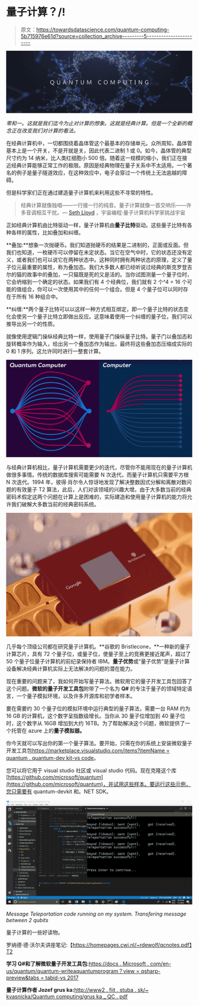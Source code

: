 # 量子计算？/!

> 原文：<https://towardsdatascience.com/quantum-computing-5b715976e61d?source=collection_archive---------5----------------------->

![](img/bea7b16758ce64d48bfed6c07ae3ff03.png)

*零和一。这就是我们迄今为止对计算的想象。这就是经典计算。但是一个全新的概念正在改变我们对计算的看法。*

在经典计算机中，一切都围绕着晶体管这个最基本的存储单元。众所周知，晶体管基本上是一个开关，不是开就是关，因此代表二进制 1 或 0。如今，晶体管的典型尺寸约为 14 纳米，比人类红细胞小 500 倍。随着这一规模的缩小，我们正在接近经典计算能够正常工作的极限。原因是经典物理在量子关系中不太适用。一个著名的例子是量子隧道效应，在这种效应中，电子会穿过一个传统上无法逾越的障碍。

但是科学家们正在通过建造量子计算机来利用这些不寻常的特性。

> 经典计算就像独唱——一行接一行的纯音。量子计算就像一首交响乐——许多音调相互干扰。― [Seth Lloyd](https://arxiv.org/abs/1312.4455) ，宇宙编程:量子计算机科学家挑战宇宙

正如经典计算机由比特驱动一样，量子计算机由**量子比特**驱动。这些量子比特有各种各样的属性，比如叠加和纠缠。

**叠加:**想象一次抛硬币。我们知道抛硬币的结果是二进制的，正面或反面。但我们也知道，一枚硬币可以停留在未定状态。当它在空气中时，它的状态还没有定义，或者我们也可以说它在两种状态中。这种同时拥有两种状态的原理，定义了量子位元最重要的属性，称为叠加态。我们大多数人都已经听说过经典的斯克罗登吉尔的猫的故事中的叠加，一只猫既是死的又是活的。当你试图测量一个量子位时，它会坍缩到一个确定的状态。如果我们有 4 个经典位，我们就有 2 个^4 = 16 个可能的值组合，你可以一次使用其中的任何一个组合。但是 4 个量子位可以同时存在于所有 16 种组合中。

**纠缠:**两个量子比特可以以这样一种方式相互绑定，即一个量子比特的状态变化会使另一个量子比特立即做出反应。这意味着使用一个纠缠的量子位，我们可以推导出另一个的性质。

就像使用逻辑门操纵经典比特一样，使用量子门操纵量子比特。量子门以叠加态和旋转概率作为输入，给出另一个叠加态作为输出，最终将这些叠加态压缩成实际的 0 和 1 序列。这允许同时进行一整套计算。

![](img/2d10af2e81e90d464653a88e0a70366f.png)

与经典计算机相比，量子计算机需要更少的迭代，尽管你不能用现在的量子计算机做很多事情。传统的数据库搜索可能需要 N 次迭代，而量子计算机只需要平方根 N 次迭代。1994 年，彼得·肖尔令人惊讶地发现了解决整数因式分解和离散对数问题的有效量子 T2 算法，此后，人们对该领域的兴趣大增。由于大多数当前的经典密码术假定这两个问题在计算上是困难的，实际建造和使用量子计算机的能力将允许我们破解大多数当前的经典密码系统。

![](img/04f8e4b51b8a5a0ea77ff004091de80c.png)

几乎每个顶级公司都在研究量子计算机。**谷歌的 Bristlecone，**一种新的量子计算芯片，具有 72 个量子位，或量子位，使量子至上的竞赛更接近尾声，超过了 50 个量子位量子计算机的前纪录保持者 IBM。**量子优势**或“量子优势”是量子计算设备解决经典计算机实际上无法解决的问题的潜在能力。

现在重要的问题来了，我如何开始写量子算法。微软用它的量子开发工具包回答了这个问题。**微软的量子开发工具包**附带了一个名为 **Q#** 的专注于量子的领域特定语言，一个量子模拟环境，以及许多开源库和初学者样本。

要在需要约 30 个量子位的模拟环境中运行典型的量子算法，需要一台 RAM 约为 16 GB 的计算机，这个数字呈指数级增长。当你从 30 量子位增加到 40 量子位时，这个数字从 16GB 增加到大约 16TB。为了帮助解决这个问题，微软提供了一个托管在 azure 上的**量子模拟器。**

你今天就可以写出你的第一个量子算法。要开始，只需在你的系统上安装微软量子开发工具包[https://marketplace.visualstudio.com/items?itemName = quantum . quantum-dev kit-vs code](https://marketplace.visualstudio.com/items?itemName=quantum.quantum-devkit-vscode)。

您可以将它用于 visual studio 社区或 visual studio 代码。现在克隆这个库[https://github.com/microsoft/quantum](https://github.com/microsoft/quantum)，并试用这些样本。要运行这些示例，您只需要有 quantum-devkit 和。NET SDK。

![](img/c14d631f73d3d5e163c46555d09f6c37.png)

*Message Teleportation code running on my system. Transfering message between 2 qubits*

量子计算的一些好读物。

罗纳德·德·沃尔夫讲座笔记:【https://homepages.cwi.nl/~rdewolf/qcnotes.pdf】T2

**学习 Q#和了解微软量子开发工具包:**[https://docs . Microsoft . com/en-us/quantum/quantum-writeaquantumprogram？view = qsharp-preview&tabs = tabid-vs 2017](https://docs.microsoft.com/en-us/quantum/quantum-writeaquantumprogram?view=qsharp-preview&tabs=tabid-vs2017)

**量子计算作者 Jozef grus ka:**[http://www2 . fiit . stuba . sk/~ kvasnicka/Quantum computing/grus ka _ QC . pdf](http://www2.fiit.stuba.sk/~kvasnicka/QuantumComputing/Gruska_QC.pdf)